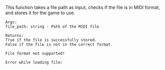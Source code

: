 This function takes a file path as input,
    checks if the file is in MIDI format,
    and stores it for the game to use.

    Args:
    file_path: string - Path of the MIDI file

    Returns:
    True if the file is successfully stored.
    False if the file is not in the correct format.

    File format not supported!

    Error while loading file: 
